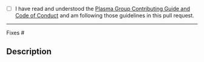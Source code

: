 <!--
You *must* read and fully understand our Contributing Guide and Code of Conduct before submitting this pull request.
Strong, healthy, and respectful communities are the best way to build great code 💖.
-->

- [ ] I have read and understood the [Plasma Group Contributing Guide and Code of Conduct](https://github.com/plasma-group/@pigi/blob/master/.github/CONTRIBUTING.md) and am following those guidelines in this pull request.

------------------------------------------------------------------------

<!-- Let us know which issue this pull request fixes. Feel free to delete this if it doesn't apply. -->
Fixes #

## Description
<!-- Describe your pull request here. -->
